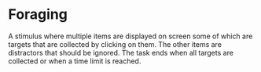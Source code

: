 # Foraging

A stimulus where multiple items are displayed on screen some of which are targets that are collected by clicking on
them. The other items are distractors that should be ignored. The task ends when all targets are collected or when a
time limit is reached.


